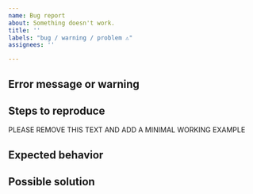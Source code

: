 ```yaml
---
name: Bug report
about: Something doesn't work.
title: ''
labels: "bug / warning / problem ⚠️"
assignees: ''

---
```


<!--- Craft minimal bug reports: https://matthewrocklin.com/blog/work/2018/02/28/minimal-bug-reports#use-syntax-highlighting -->
<!--- 1. Don't post real data or PHI! -->
<!--- 2. Make toy data as small as possible -->
<!--- 3. Remove unnecessary steps -->
<!--- 4. Format code using backticks `like this` -->
<!--- 5. Provide complete error messages (tracebacks) -->

## Error message or warning


## Steps to reproduce

PLEASE REMOVE THIS TEXT AND ADD A MINIMAL WORKING EXAMPLE


## Expected behavior


## Possible solution
